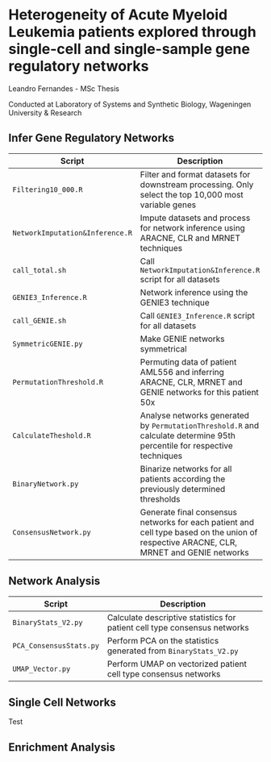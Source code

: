 # Heterogeneity of Acute Myeloid Leukemia patients explored through single-cell and single-sample gene regulatory networks
Leandro Fernandes - MSc Thesis

Conducted at Laboratory of Systems and Synthetic Biology, Wageningen University & Research

## Infer Gene Regulatory Networks
Script | Description
--- | ---
```Filtering10_000.R``` |  Filter and format datasets for downstream processing. Only select the top 10,000 most variable genes
```NetworkImputation&Inference.R``` |  Impute datasets and process for network inference using ARACNE, CLR and MRNET techniques
```call_total.sh``` |  Call ```NetworkImputation&Inference.R``` script for all datasets
```GENIE3_Inference.R``` |  Network inference using the GENIE3 technique
```call_GENIE.sh``` |  Call ```GENIE3_Inference.R``` script for all datasets
```SymmetricGENIE.py``` |  Make GENIE networks symmetrical
```PermutationThreshold.R``` |  Permuting data of patient AML556 and inferring ARACNE, CLR, MRNET and GENIE networks for this patient 50x
```CalculateTheshold.R``` |  Analyse networks generated by ```PermutationThreshold.R``` and calculate determine 95th percentile for respective techniques
```BinaryNetwork.py``` |  Binarize networks for all patients according the previously determined thresholds
```ConsensusNetwork.py``` |  Generate final consensus networks for each patient and cell type based on the union of respective ARACNE, CLR, MRNET and GENIE networks

## Network Analysis
Script | Description
--- | ---
```BinaryStats_V2.py``` | Calculate descriptive statistics for patient cell type consensus networks
```PCA_ConsensusStats.py``` | Perform PCA on the statistics generated from ```BinaryStats_V2.py```
```UMAP_Vector.py``` | Perform UMAP on vectorized patient cell type consensus networks

## Single Cell Networks
Test

## Enrichment Analysis
